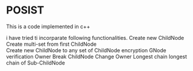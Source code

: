 # POSIST

This is a code implemented in c++

i have tried ti incorparate following functionalities.
Create new ChildNode
Create multi-set from first ChildNode	 
Create new ChildNode to any set of ChildNode
encryption GNode
verification Owner
Break ChildNode
Change Owner
Longest chain
longest chain of Sub-ChildNode

